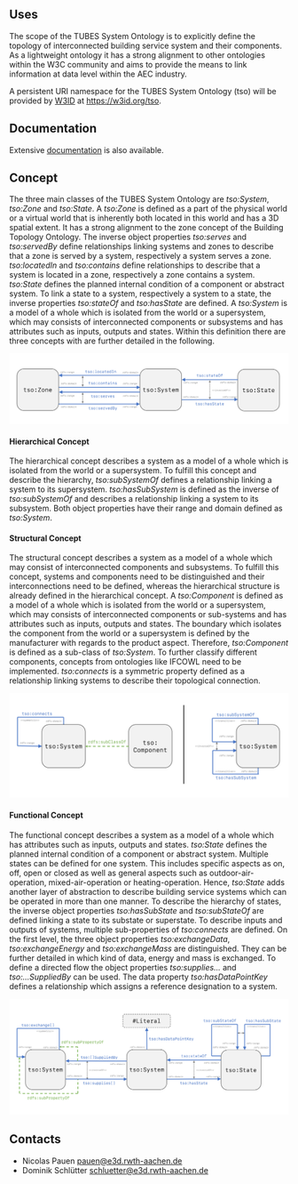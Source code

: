 ## Uses
The scope of the TUBES System Ontology is to explicitly define the topology of interconnected building service system and their components. As a lightweight ontology it has a strong alignment to other ontologies within the W3C community and aims to provide the means to link information at data level within the AEC industry.

A persistent URI namespace for the TUBES System Ontology (tso) will be provided by [W3ID](https://w3id.org) at <https://w3id.org/tso>.

## Documentation
Extensive [documentation](https://rwth-e3d.github.io/tso/documentation) is also available.

## Concept
The three main classes of the TUBES System Ontology are *tso:System*, *tso:Zone* and *tso:State*.  A *tso:Zone* is defined as a part of the physical world or a virtual world that is inherently both located in this world and has a 3D spatial extent. It has a strong alignment to the zone concept of the Building Topology Ontology. The inverse object properties *tso:serves* and *tso:servedBy* define relationships linking systems and zones to describe that a zone is served by a system, respectively a system serves a zone. *tso:locatedIn* and *tso:contains* define relationships to describe that a system is located in a zone, respectively a zone contains a system. *tso:State* defines the planned internal condition of a component or abstract system. To link a state to a system, respectively a system to a state, the inverse properties *tso:stateOf* and *tso:hasState* are defined. A *tso:System* is a model of a whole which is isolated from the world or a supersystem, which may consists of interconnected components or subsystems and has attributes such as inputs, outputs and states. Within this definition there are three concepts with are further detailed in the following.

<p align="center">
  <img src="./assets/img/main-classes.png">
</p>

#### Hierarchical Concept
The hierarchical concept describes a system as a model of a whole which is isolated from the world or a supersystem. To fulfill this concept and describe the hierarchy, *tso:subSystemOf* defines a relationship linking a system to its supersystem. *tso:hasSubSystem* is defined as the inverse of *tso:subSystemOf* and describes a relationship linking a system to its subsystem. Both object properties have their range and domain defined as *tso:System*.

#### Structural Concept
The structural concept describes a system as a model of a whole which may consist of interconnected components and subsystems. To fulfill this concept, systems and components need to be distinguished and their interconnections need to be defined, whereas the hierarchical structure is already defined in the hierarchical concept. A *tso:Component* is defined as a model of a whole which is isolated from the world or a supersystem, which may consists of interconnected components or sub-systems and has attributes such as inputs, outputs and states. The boundary which isolates the component from the world or a supersystem is defined by the manufacturer with regards to the product aspect. Therefore, *tso:Component* is defined as a sub-class of *tso:System*. To further classify different components, concepts from ontologies like IFCOWL need to be implemented. *tso:connects* is a symmetric property defined as a relationship linking systems to describe their topological connection.

<p align="center">
  <img src="./assets/img/hierarchical-structural-concept.png">
</p>

#### Functional Concept
The functional concept describes a system as a model of a whole which has attributes such as inputs, outputs and states. *tso:State* defines the planned internal condition of a component or abstract system. Multiple states can be defined for one system. This includes specific aspects as on, off, open or closed as well as general aspects such as outdoor-air-operation, mixed-air-operation or heating-operation. Hence, *tso:State* adds another layer of abstraction to describe building service systems which can be operated in more than one manner. To describe the hierarchy of states, the inverse object properties *tso:hasSubState* and *tso:subStateOf* are defined linking a state to its substate or superstate. To describe inputs and outputs of systems, multiple sub-properties of *tso:connects* are defined. On the first level, the three object properties *tso:exchangeData*, *tso:exchangeEnergy* and *tso:exchangeMass* are distinguished. They can be further detailed in which kind of data, energy and mass is exchanged.  To define a directed flow the object properties *tso:supplies...* and *tso:...SuppliedBy* can be used. The data property *tso:hasDataPointKey* defines a relationship which assigns a reference designation to a system.

<p align="center">
  <img src="./assets/img/functional-concept.png">
</p>

## Contacts

* Nicolas Pauen <pauen@e3d.rwth-aachen.de>
* Dominik Schlütter <schluetter@e3d.rwth-aachen.de>
